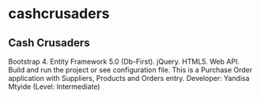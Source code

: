 # cashcrusaders
 Cash Crusaders
 --------------------------------------------------------------------------------
 Bootstrap 4. Entity Framework 5.0 (Db-First). jQuery. HTML5. Web API. Build and run the project or see configuration file. This is a Purchase Order application with Suppliers, Products and Orders entry. Developer: Yandisa Mtyide (Level: Intermediate)
